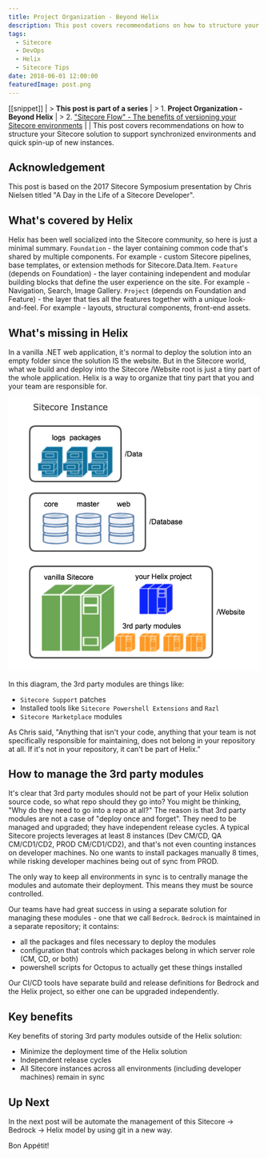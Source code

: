 ```yaml
---
title: Project Organization - Beyond Helix
description: This post covers recommendations on how to structure your Sitecore solution to support synchronized environments and quick spin-up of new instances.
tags:
  - Sitecore
  - DevOps
  - Helix
  - Sitecore Tips
date: 2018-06-01 12:00:00
featuredImage: post.png
---
```


[[snippet]]
| > **This post is part of a series**
| > 1. **Project Organization - Beyond Helix**
| > 2. ["Sitecore Flow" - The benefits of versioning your Sitecore environments](/Sitecore/DevOps/version-control-sitecore/)
| 
| This post covers recommendations on how to structure your Sitecore solution to support synchronized environments and quick spin-up of new instances.

## Acknowledgement
This post is based on the 2017 Sitecore Symposium presentation by Chris Nielsen titled "A Day in the Life of a Sitecore Developer".

## What's covered by Helix
Helix has been well socialized into the Sitecore community, so here is just a minimal summary.
`Foundation` - the layer containing common code that's shared by multiple components. For example - custom Sitecore pipelines, base templates, or extension methods for Sitecore.Data.Item.
`Feature` (depends on Foundation) - the layer containing independent and modular building blocks that define the user experience on the site. For example - Navigation, Search, Image Gallery.
`Project` (depends on Foundation and Feature) - the layer that ties all the features together with a unique look-and-feel. For example - layouts, structural components, front-end assets.

## What's missing in Helix
In a vanilla .NET web application, it's normal to deploy the solution into an empty folder since the solution IS the website. But in the Sitecore world, what we build and deploy into the Sitecore /Website root is just a tiny part of the whole application. Helix is a way to organize that tiny part that you and your team are responsible for.

![](./sitecore_instance_organization.png)

In this diagram, the 3rd party modules are things like:
* `Sitecore Support` patches
* Installed tools like `Sitecore Powershell Extensions` and `Razl`
* `Sitecore Marketplace` modules

As Chris said, "Anything that isn't your code, anything that your team is not specifically responsible for maintaining, does not belong in your repository at all. If it's not in your repository, it can't be part of Helix."

## How to manage the 3rd party modules
It's clear that 3rd party modules should not be part of your Helix solution source code, so what repo should they go into? You might be thinking, "Why do they need to go into a repo at all?" The reason is that 3rd party modules are not a case of "deploy once and forget". They need to be managed and upgraded; they have independent release cycles. A typical Sitecore projects leverages at least 8 instances (Dev CM/CD, QA CM/CD1/CD2, PROD CM/CD1/CD2), and that's not even counting instances on developer machines. No one wants to install packages manually 8 times, while risking developer machines being out of sync from PROD. 

The only way to keep all environments in sync is to centrally manage the modules and automate their deployment. This means they must be source controlled.

Our teams have had great success in using a separate solution for managing these modules - one that we call `Bedrock`. `Bedrock` is maintained in a separate repository; it contains:
* all the packages and files necessary to deploy the modules
* configuration that controls which packages belong in which server role (CM, CD, or both)
* powershell scripts for Octopus to actually get these things installed

Our CI/CD tools have separate build and release definitions for Bedrock and the Helix project, so either one can be upgraded independently.

## Key benefits
Key benefits of storing 3rd party modules outside of the Helix solution:
* Minimize the deployment time of the Helix solution
* Independent release cycles
* All Sitecore instances across all environments (including developer machines) remain in sync

## Up Next
In the next post will be automate the management of this Sitecore -> Bedrock -> Helix model by using git in a new way.

Bon Appétit!
